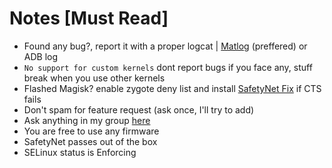 # Notes [Must Read]

 - Found any bug?, report it with a proper logcat | [Matlog](https://play.google.com/store/apps/details?id=com.pluscubed.matlog&hl=en_IN&gl=US) (preffered) or ADB log
 - `No support for custom kernels`  dont report bugs if you face any, stuff break when you use other kernels
 - Flashed Magisk? enable zygote deny list and install [SafetyNet Fix](https://github.com/kdrag0n/safetynet-fix/releases) if CTS fails
 - Don't spam for feature request (ask once, I'll try to add) 
 - Ask anything in my group [here](https://t.me/chandlers_chat) 
 - You are free to use any firmware
 - SafetyNet passes out of the box
 - SELinux status is Enforcing
 
